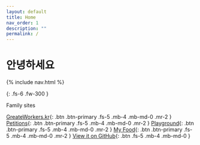 ```yaml
---
layout: default
title: Home
nav_order: 1
description: ""
permalink: /
---
```


# 안녕하세요


{% include nav.html %}

{: .fs-6 .fw-300 }

Family sites

[GreateWorkers.kr](https://greateworkers.kr){: .btn .btn-primary .fs-5 .mb-4 .mb-md-0 .mr-2 } 
[Petitions](https://petitions.greateworkers.kr){: .btn .btn-primary .fs-5 .mb-4 .mb-md-0 .mr-2 } 
[Playground](https://playground.greateworkers.kr){: .btn .btn-primary .fs-5 .mb-4 .mb-md-0 .mr-2 } 
[My Food](https://myfood.greateworkers.kr){: .btn .btn-primary .fs-5 .mb-4 .mb-md-0 .mr-2 } 
[View it on GitHub](https://github.com/greateworkers/greateworkers.github.io){: .btn .fs-5 .mb-4 .mb-md-0 }
